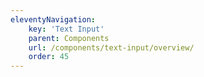 ```yaml
---
eleventyNavigation:
    key: 'Text Input'
    parent: Components
    url: /components/text-input/overview/
    order: 45
---
```


